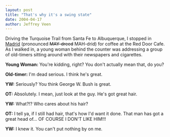 ```yaml
--- 
layout: post
title: "That's why it's a swing state"
date: 2004-04-17
author: Jeffrey Veen
---
```

Driving the Turquoise Trail from Santa Fe to Albuquerque, I stopped in <a href="http://www.turquoisetrail.org/madrid.htm">Madrid</a> (pronounced <s>MAY-dreed</s> MAH-drid) for coffee at the Red Door Cafe. As I walked in, a young woman behind the counter was addressing a group of old-timers sitting around with their newspapers and cigarettes.

<strong>Young Woman:</strong> You're kidding, right? You don't actually mean that, do you?

<strong>Old-timer:</strong> I'm dead serious. I think he's great.

<strong>YW:</strong> Seriously? You think George W. Bush is great.

<strong>OT:</strong> Absolutely. I mean, just look at the guy. He's got great hair.

<strong>YW:</strong> What?!? Who cares about his hair?

<strong>OT:</strong> I tell ya, if I still had hair, that's how I'd want it done. That man has got a great head of... OF COURSE I DON'T LIKE HIM!!!

<strong>YW:</strong> I knew it. You can't put nothing by on me.
&#8203;